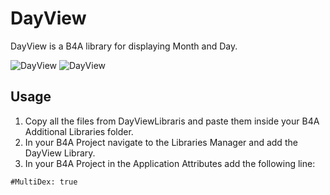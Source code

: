 # DayView

DayView is a B4A library for displaying Month and Day.

![DayView](https://i.ibb.co/m4yBPkM/DayView.png)
![DayView](https://i.ibb.co/KhbB2z0/DayView2.png)

## Usage
1. Copy all the files from DayViewLibraris and paste them inside your B4A Additional Libraries folder.
2. In your B4A Project navigate to the Libraries Manager and add the DayView Library.
3. In your B4A Project in the Application Attributes add the following line:

```
#MultiDex: true
```
